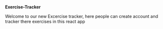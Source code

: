 **Exercise-Tracker**

Welcome to our new Excercise tracker, here people can create account and tracker there exercises in this react app
